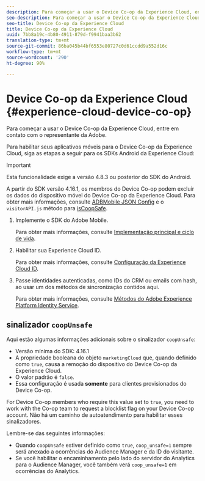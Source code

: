 ```yaml
---
description: Para começar a usar o Device Co-op da Experience Cloud, entre em contato com o representante da Adobe.
seo-description: Para começar a usar o Device Co-op da Experience Cloud, entre em contato com o representante da Adobe.
seo-title: Device Co-op da Experience Cloud
title: Device Co-op da Experience Cloud
uuid: 7bb8a19c-4b80-4911-879d-f9941baa3b62
translation-type: tm+mt
source-git-commit: 86ba045b44bf6553e80727c0d61ccdd9a552d16c
workflow-type: tm+mt
source-wordcount: '290'
ht-degree: 90%

---
```



# Device Co-op da Experience Cloud {#experience-cloud-device-co-op}

Para começar a usar o Device Co-op da Experience Cloud, entre em contato com o representante da Adobe.

Para habilitar seus aplicativos móveis para o Device Co-op da Experience Cloud, siga as etapas a seguir para os SDKs Android da Experience Cloud:

>[!IMPORTANT]
>
>Esta funcionalidade exige a versão 4.8.3 ou posterior do SDK do Android.

A partir do SDK versão 4.16.1, os membros do Device Co-op podem excluir os dados do dispositivo móvel do Device Co-op da Experience Cloud. Para obter mais informações, consulte [ADBMobile JSON Config](/help/android/configuration/json-config/json-config.md) e o `visitorAPI.js` método para [isCoopSafe](https://docs.adobe.com/content/help/br/id-service/using/id-service-api/configurations/coopsafe.html).

1. Implemente o SDK do Adobe Mobile.

   Para obter mais informações, consulte [Implementação principal e ciclo de vida](/help/android/getting-started/dev-qs.md).
1. Habilitar sua Experience Cloud ID.

   Para obter mais informações, consulte [Configuração da Experience Cloud ID](/help/android/c-marketing-cloud/mcvid.md).
1. Passe identidades autenticadas, como IDs do CRM ou emails com hash, ao usar um dos métodos de sincronização contidos aqui.

   Para obter mais informações, consulte [Métodos do Adobe Experience Platform Identity Service](/help/android/c-marketing-cloud/mc-methods.md).

## sinalizador `coopUnsafe`

Aqui estão algumas informações adicionais sobre o sinalizador `coopUnsafe`:

* Versão mínima do SDK: 4.16.1
* A propriedade booleana do objeto `marketingCloud` que, quando definido como `true`, causa a remoção do dispositivo do Device Co-op da Experience Cloud.
* O valor padrão é `false`.
* Essa configuração é usada **somente** para clientes provisionados do Device Co-op.

For Device Co-op members who require this value set to `true`, you need to work with the Co-op team to request a blocklist flag on your Device Co-op account. Não há um caminho de autoatendimento para habilitar esses sinalizadores.

Lembre-se das seguintes informações:

* Quando `coopUnsafe` estiver definido como `true`, `coop_unsafe=1` sempre será anexado a ocorrências do Audience Manager e da ID do visitante.
* Se você habilitar o encaminhamento pelo lado do servidor do Analytics para o Audience Manager, você também verá `coop_unsafe=1` em ocorrências do Analytics.